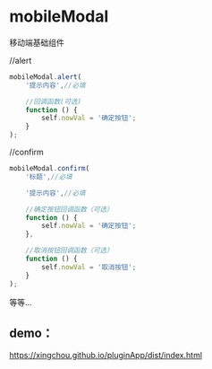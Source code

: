 # mobileModal
移动端基础组件

//alert
```javascript
mobileModal.alert(
    '提示内容',//必填

    //回调函数(可选)
    function () {
        self.nowVal = '确定按钮';
    }
);
```



//confirm
```javascript
mobileModal.confirm(
    '标题',//必填

    '提示内容',//必填

    //确定按钮回调函数（可选）
    function () {
        self.nowVal = '确定按钮';
    },

    //取消按钮回调函数（可选）
    function () {
        self.nowVal = '取消按钮';
    }
);
```

等等...

## demo：

https://xingchou.github.io/pluginApp/dist/index.html



